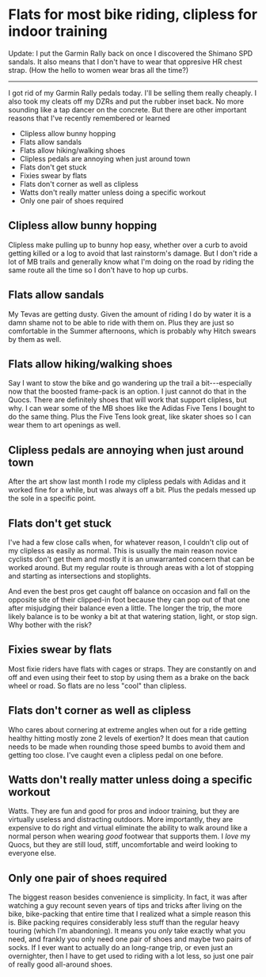 # Flats for most bike riding, clipless for indoor training

Update: I put the Garmin Rally back on once I discovered the Shimano SPD sandals. It also means that I don't have to wear that oppresive HR chest strap. (How the hello to women wear bras all the time?)

----

I got rid of my Garmin Rally pedals today. I'll be selling them really cheaply. I also took my cleats off my DZRs and put the rubber inset back. No more sounding like a tap dancer on the concrete. But there are other important reasons that I've recently remembered or learned

* Clipless allow bunny hopping
* Flats allow sandals
* Flats allow hiking/walking shoes
* Clipless pedals are annoying when just around town
* Flats don't get stuck
* Fixies swear by flats
* Flats don't corner as well as clipless
* Watts don't really matter unless doing a specific workout
* Only one pair of shoes required

## Clipless allow bunny hopping

Clipless make pulling up to bunny hop easy, whether over a curb to avoid getting killed or a log to avoid that last rainstorm's damage. But I don't ride a lot of MB trails and generally know what I'm doing on the road by riding the same route all the time so I don't have to hop up curbs.

## Flats allow sandals

My Tevas are getting dusty. Given the amount of riding I do by water it is a damn shame not to be able to ride with them on. Plus they are just so comfortable in the Summer afternoons, which is probably why Hitch swears by them as well.

## Flats allow hiking/walking shoes

Say I want to stow the bike and go wandering up the trail a bit---especially now that the boosted frame-pack is an option. I just cannot do that in the Quocs. There are definitely shoes that will work that support clipless, but why. I can wear some of the MB shoes like the Adidas Five Tens I bought to do the same thing. Plus the Five Tens look great, like skater shoes so I can wear them to art openings as well.

## Clipless pedals are annoying when just around town

After the art show last month I rode my clipless pedals with Adidas and it worked fine for a while, but was always off a bit. Plus the pedals messed up the sole in a specific point.

## Flats don't get stuck

I've had a few close calls when, for whatever reason, I couldn't clip out of my clipless as easily as normal. This is usually the main reason novice cyclists don't get them and mostly it is an unwarranted concern that can be worked around. But my regular route is through areas with a lot of stopping and starting as intersections and stoplights.

And even the best pros get caught off balance on occasion and fall on the opposite site of their clipped-in foot because they can pop out of that one after misjudging their balance even a little. The longer the trip, the more likely balance is to be wonky a bit at that watering station, light, or stop sign. Why bother with the risk?

## Fixies swear by flats

Most fixie riders have flats with cages or straps. They are constantly on and off and even using their feet to stop by using them as a brake on the back wheel or road. So flats are no less "cool" than clipless.

## Flats don't corner as well as clipless

Who cares about cornering at extreme angles when out for a ride getting healthy hitting mostly zone 2 levels of exertion? It does mean that caution needs to be made when rounding those speed bumbs to avoid them and getting too close. I've caught even a clipless pedal on one before.

## Watts don't really matter unless doing a specific workout

Watts. They are fun and good for pros and indoor training, but they are virtually useless and distracting outdoors. More importantly, they are expensive to do right and virtual eliminate the ability to walk around like a normal person when wearing *good* footwear that supports them. I *love* my Quocs, but they are still loud, stiff, uncomfortable and weird looking to everyone else.

## Only one pair of shoes required

The biggest reason besides convenience is simplicity. In fact, it was after watching a guy recount seven years of tips and tricks after living on the bike, bike-packing that entire time that I realized what a simple reason this is. Bike packing requires considerably less stuff than the regular heavy touring (which I'm abandoning). It means you *only* take exactly what you need, and frankly you only need one pair of shoes and maybe two pairs of socks. If I ever want to actually do an long-range trip, or even just an overnighter, then I have to get used to riding with a lot less, so just one pair of really good all-around shoes.

